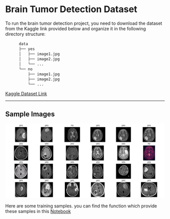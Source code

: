 # Brain Tumor Detection Dataset

To run the brain tumor detection project, you need to download the dataset from the Kaggle link provided below and organize it in the following directory structure:

```
      data
      ├── yes
      │   ├── image1.jpg
      │   ├── image2.jpg
      │   └── ...
      └── no
          ├── image1.jpg
          ├── image2.jpg
          └── ...
```


[Kaggle Dataset Link](kaggle_dataset_link)

---- 

## Sample Images
![sample_data](/reports/sample_images.png)

Here are some training samples. you can find the function which provide these samples in  this [Notebook](notebooks/)
